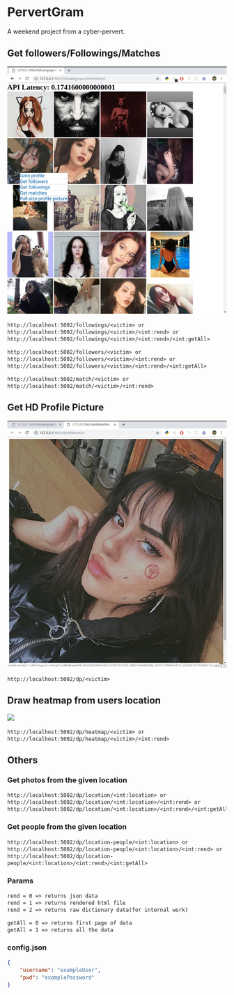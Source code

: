 # PervertGram

A weekend project from a cyber-pervert.

## Get followers/Followings/Matches
![](images/0.png)

```
http://localhost:5002/followings/<victim> or
http://localhost:5002/followings/<victim>/<int:rend> or
http://localhost:5002/followings/<victim>/<int:rend>/<int:getAll>
```
```
http://localhost:5002/followers/<victim> or
http://localhost:5002/followers/<victim>/<int:rend> or
http://localhost:5002/followers/<victim>/<int:rend>/<int:getAll> 
```
```
http://localhost:5002/match/<victim> or
http://localhost:5002/match/<victim>/<int:rend>
```

## Get HD Profile Picture

![](images/1.png)
```
http://localhost:5002/dp/<victim>
```
## Draw heatmap from users location 

![](images/2.gif)

```
http://localhost:5002/dp/heatmap/<victim> or
http://localhost:5002/dp/heatmap/<victim>/<int:rend>
```
## Others

### Get photos from the given location

```
http://localhost:5002/dp/location/<int:location> or
http://localhost:5002/dp/location/<int:location>/<int:rend> or
http://localhost:5002/dp/location/<int:location>/<int:rend>/<int:getAll>
```

### Get people from the given location

```
http://localhost:5002/dp/location-people/<int:location> or
http://localhost:5002/dp/location-people/<int:location>/<int:rend> or
http://localhost:5002/dp/location-people/<int:location>/<int:rend>/<int:getAll>
```

### Params
```
rend = 0 => returns json data
rend = 1 => returns rendered html file
rend = 2 => returns raw dictionary data(for internal work)
```

```
getAll = 0 => returns first page of data
getAll = 1 => returns all the data
```

### config.json

```json
{
    "username": "exampleUser",
    "pwd": "examplePassword"
}

```